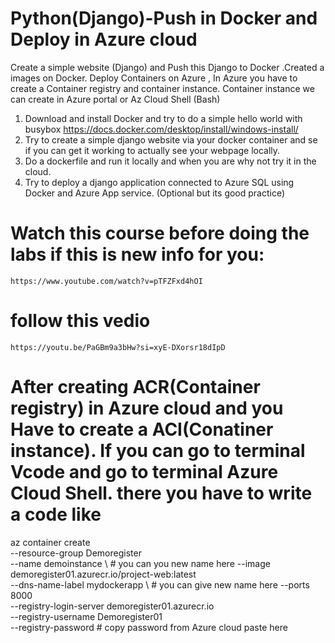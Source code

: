 # Python(Django)-Push in Docker and Deploy in Azure cloud
Create a simple website (Django) and Push this Django to Docker .Created a images on Docker. Deploy Containers on Azure , In Azure you have to create a Container registry and container instance. Container instance we can create in Azure portal or Az Cloud Shell (Bash)

1. Download and install Docker and try to do a simple hello world with busybox
https://docs.docker.com/desktop/install/windows-install/
2. Try to create a simple django website via your docker container and se if you can get it working to actually see your webpage locally.
3. Do a dockerfile and run it locally and when you are why not try it in the cloud.
4. Try to deploy a django application connected to Azure SQL using Docker and Azure App service. (Optional but its good practice)

 # Watch this course before doing the labs if this is new info for you:
    https://www.youtube.com/watch?v=pTFZFxd4hOI

# follow this vedio
    https://youtu.be/PaGBm9a3bHw?si=xyE-DXorsr18dIpD

# After creating ACR(Container registry) in Azure cloud and you Have to create a ACI(Conatiner instance). If you can go to terminal Vcode and go to terminal Azure Cloud Shell. there you have to write a code like
az container create \
  --resource-group Demoregister \
  --name demoinstance \ # you can you new name here
  --image demoregister01.azurecr.io/project-web:latest \
  --dns-name-label mydockerapp \ # you can give new name here
  --ports 8000 \
  --registry-login-server demoregister01.azurecr.io \
  --registry-username Demoregister01 \
  --registry-password # copy password from Azure cloud paste here
